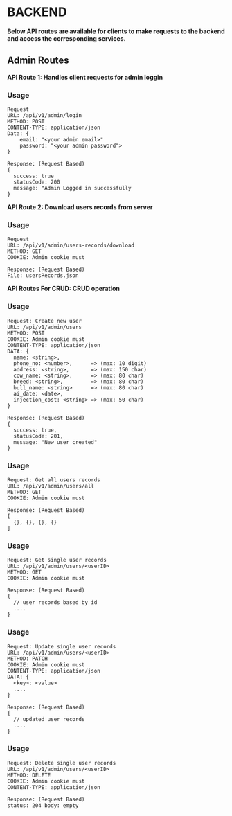# BACKEND
**Below API routes are available for clients to make requests to the backend and access the corresponding services.**
## Admin Routes

**API Route 1: Handles client requests for admin loggin**
### Usage
``` base
Request
URL: /api/v1/admin/login
METHOD: POST
CONTENT-TYPE: application/json
Data: {
    email: "<your admin email>"
    password: "<your admin password">
}

Response: (Request Based)
{
  success: true 
  statusCode: 200  
  message: "Admin Logged in successfully 
}
```

**API Route 2: Download users records from server**
### Usage
``` base
Request
URL: /api/v1/admin/users-records/download
METHOD: GET
COOKIE: Admin cookie must 

Response: (Request Based)
File: usersRecords.json
```

**API Routes For CRUD: CRUD operation**
### Usage
``` base
Request: Create new user
URL: /api/v1/admin/users
METHOD: POST
COOKIE: Admin cookie must 
CONTENT-TYPE: application/json
DATA: {
  name: <string>,
  phone_no: <number>,      => (max: 10 digit)
  address: <string>,       => (max: 150 char)
  cow_name: <string>,      => (max: 80 char)
  breed: <string>,         => (max: 80 char)
  bull_name: <string>      => (max: 80 char)
  ai_date: <date>,
  injection_cost: <string> => (max: 50 char)         
}

Response: (Request Based)
{
  success: true,
  statusCode: 201,
  message: "New user created"
}
```

### Usage
``` base
Request: Get all users records
URL: /api/v1/admin/users/all
METHOD: GET
COOKIE: Admin cookie must 

Response: (Request Based)
[
  {}, {}, {}, {}
]
```

### Usage
``` base
Request: Get single user records
URL: /api/v1/admin/users/<userID>
METHOD: GET
COOKIE: Admin cookie must 

Response: (Request Based)
{
  // user records based by id
  ....
}
```

### Usage
``` base
Request: Update single user records
URL: /api/v1/admin/users/<userID>
METHOD: PATCH
COOKIE: Admin cookie must 
CONTENT-TYPE: application/json
DATA: {
  <key>: <value>
  ....
}

Response: (Request Based)
{
  // updated user records
  ....
}
```

### Usage
``` base
Request: Delete single user records
URL: /api/v1/admin/users/<userID>
METHOD: DELETE
COOKIE: Admin cookie must 
CONTENT-TYPE: application/json

Response: (Request Based)
status: 204 body: empty
```